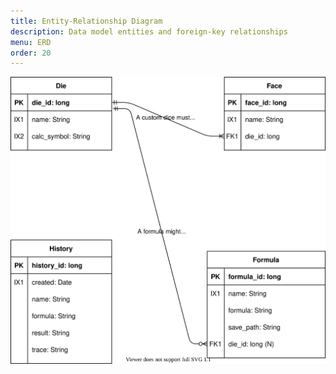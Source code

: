 ```yaml
---
title: Entity-Relationship Diagram
description: Data model entities and foreign-key relationships
menu: ERD
order: 20
---
```


[![Entity-relationship diagram](img/erd.svg)](img/erd.pdf)
